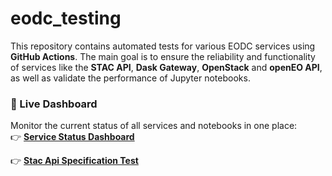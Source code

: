 # eodc_testing

This repository contains automated tests for various EODC services using **GitHub Actions**. The main goal is to ensure the reliability and functionality of services like the **STAC API**, **Dask Gateway**, **OpenStack** and **openEO API**, as well as validate the performance of Jupyter notebooks.

### 🚀 Live Dashboard 

Monitor the current status of all services and notebooks in one place:  
👉 **[Service Status Dashboard](https://eodcgmbh.github.io/eodc_testing/dashboard.html)** 

👉 **[Stac Api Specification Test](https://eodcgmbh.github.io/eodc_testing/results/logs/stac_report.html)** 